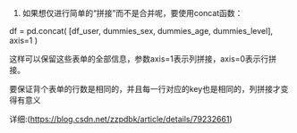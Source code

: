 1. 如果想仅进行简单的“拼接”而不是合并呢，要使用concat函数：

df = pd.concat( [df_user, dummies_sex, dummies_age, dummies_level], axis=1 )

这样可以保留这些表单的全部信息，参数axis=1表示列拼接，axis=0表示行拼接。

要保证背个表单的行数是相同的，并且每一行对应的key也是相同的，列拼接才变得有意义

详细:(https://blog.csdn.net/zzpdbk/article/details/79232661)
